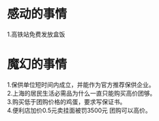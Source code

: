 #  感动的事情

1.高铁站免费发放盒饭

# 魔幻的事情

1.保供单位短时间内成立，并能作为官方推荐保供企业。  
2.上海的居民生活必需品为什么一直只能购买高价团够。  
3.购买低于团购价格的鸡蛋，要求写保证书。  
4.便利店加价0.5元卖挂面被罚3500元 团购可以高价。  
